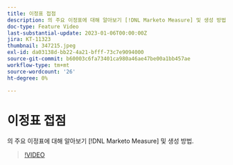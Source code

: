 ```yaml
---
title: 이정표 접점
description: 의 주요 이정표에 대해 알아보기 [!DNL Marketo Measure] 및 생성 방법.
doc-type: Feature Video
last-substantial-update: 2023-01-06T00:00:00Z
jira: KT-11323
thumbnail: 347215.jpeg
exl-id: da03138d-bb22-4a21-bfff-73c7e9094000
source-git-commit: b60003c6fa73401ca980a46ae47be00a1bb457ae
workflow-type: tm+mt
source-wordcount: '26'
ht-degree: 0%

---
```


# 이정표 접점

의 주요 이정표에 대해 알아보기 [!DNL Marketo Measure] 및 생성 방법.

>[!VIDEO](https://video.tv.adobe.com/v/347215/?quality=12&learn=on)
